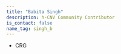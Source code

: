 ```yaml
---
title: "Babita Singh"
description: h-CNV Community Contributor
is_contact: false
name_tag: singh_b
---
```


* CRG  
